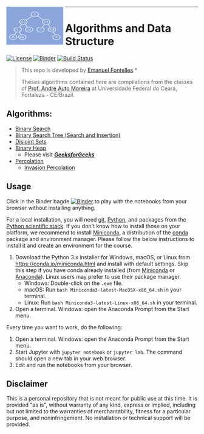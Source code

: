<img src="./images/tree.png"
     width="150" height="100"
     style="float: left; margin-right: 5px;" />
***

# Algorithms and Data Structure
[![License](https://img.shields.io/badge/License-Apache%202.0-blue.svg)](https://opensource.org/licenses/Apache-2.0)
[![Binder](https://mybinder.org/badge.svg)](https://mybinder.org/v2/gh/EmanuelFontelles/algorithmDataStructure.git/master)
[![Build Status](https://travis-ci.org/EmanuelFontelles/algorithmDataStructure.svg?branch=master)](https://travis-ci.org/EmanuelFontelles/algorithmDataStructure)

[binder_lab]: https://mybinder.org/v2/gh/EmanuelFontelles/algorithmDataStructure.git/master


> This repo is developed by [Emanuel Fontelles](https://github.com/emanuelfontelles).*
>
> Theses algorithms contained here are compilations from the classes of [Prof. André Auto Moreira](https://scholar.google.com/citations?user=Bnw-fLYAAAAJ&hl=pt-PT) at Universidade Federal do Ceará, Fortaleza - CE/Brazil.

## Algorithms:
* [Binary Search](./notebooks/binarySearch.ipynb)
* [Binary Search Tree (Search and Insertion)](./notebooks/binarySearchTree.ipynb)
* [Disjoint Sets](./notebooks/disjointSet.ipynb)
* [Binary Heap]((./notebooks/binaryHeap.ipynb))
  - Please visit [***GeeksforGeeks***](https://www.geeksforgeeks.org/binary-heap/)
* [Percolation](./notebooks/disjointSet.ipynb)
  - [Invasion Percolation](./notebooks/invasionPercolation.ipynb)

## Usage

Click in the Binder bagde [![Binder](https://mybinder.org/badge.svg)][binder_lab] to play with the notebooks from your
browser without installing anything.

For a local installation, you will need [git], [Python], and packages from the
[Python scientific stack][scipy]. If you don't know how to install those on
your platform, we recommend to install [Miniconda], a distribution of the
[conda] package and environment manager. Please follow the below instructions
to install it and create an environment for the course.

1. Download the Python 3.x installer for Windows, macOS, or Linux from
   <https://conda.io/miniconda.html> and install with default settings. Skip
   this step if you have conda already installed (from [Miniconda] or
   [Anaconda]). Linux users may prefer to use their package manager.
   * Windows: Double-click on the `.exe` file.
   * macOS: Run `bash Miniconda3-latest-MacOSX-x86_64.sh` in your terminal.
   * Linux: Run `bash Miniconda3-latest-Linux-x86_64.sh` in your terminal.
1. Open a terminal. Windows: open the Anaconda Prompt from the Start menu.

Every time you want to work, do the following:

1. Open a terminal. Windows: open the Anaconda Prompt from the Start menu.
1. Start Jupyter with `jupyter notebook` or `jupyter lab`. The command should
   open a new tab in your web browser.
1. Edit and run the notebooks from your browser.

[git]: https://git-scm.com
[python]: https://www.python.org
[scipy]: https://www.scipy.org
[anaconda]: https://www.anaconda.com/download/
[miniconda]: https://conda.io/miniconda.html
[conda]: https://conda.io
[conda-forge]: https://conda-forge.org

## Disclaimer
This is a personal repository that is not meant for public use at this time. It is provided "as is", without warranty of any kind, express or implied, including but not limited to the warranties of merchantability, fitness for a particular purpose, and noninfringement. No installation or technical support will be provided.
